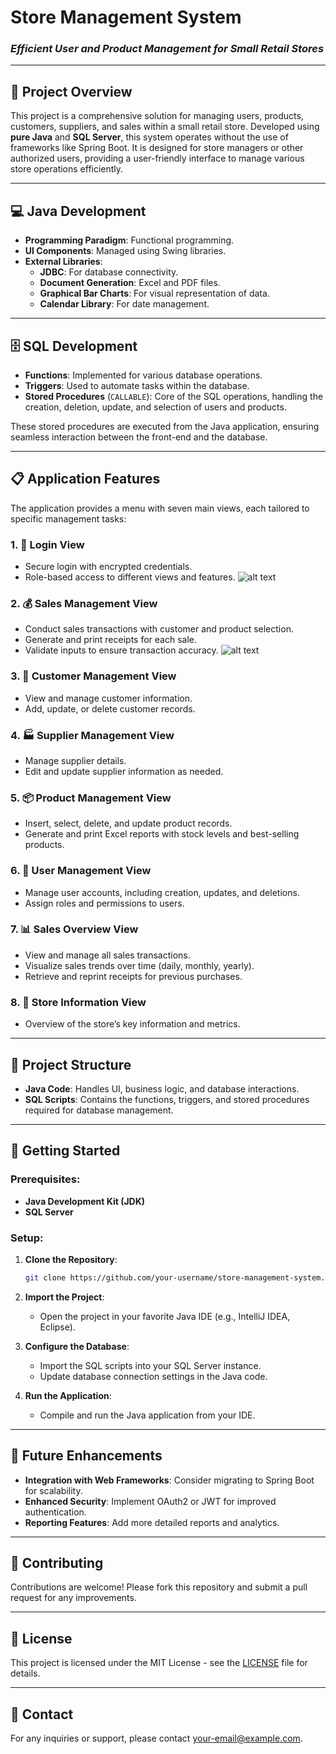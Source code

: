# **Store Management System**

### *Efficient User and Product Management for Small Retail Stores*

---

## 📝 **Project Overview**

This project is a comprehensive solution for managing users, products, customers, suppliers, and sales within a small retail store. Developed using **pure Java** and **SQL Server**, this system operates without the use of frameworks like Spring Boot. It is designed for store managers or other authorized users, providing a user-friendly interface to manage various store operations efficiently.

---

## 💻 **Java Development**

- **Programming Paradigm**: Functional programming.
- **UI Components**: Managed using Swing libraries.
- **External Libraries**:
  - **JDBC**: For database connectivity.
  - **Document Generation**: Excel and PDF files.
  - **Graphical Bar Charts**: For visual representation of data.
  - **Calendar Library**: For date management.

---

## 🗄️ **SQL Development**

- **Functions**: Implemented for various database operations.
- **Triggers**: Used to automate tasks within the database.
- **Stored Procedures** (`CALLABLE`): Core of the SQL operations, handling the creation, deletion, update, and selection of users and products.

These stored procedures are executed from the Java application, ensuring seamless interaction between the front-end and the database.

---

## 📋 **Application Features**

The application provides a menu with seven main views, each tailored to specific management tasks:

### 1. **🔐 Login View**
   - Secure login with encrypted credentials.
   - Role-based access to different views and features.
   ![alt text](<../Images/Captura de pantalla 2024-08-19 043431.png>)

### 2. **💰 Sales Management View**
   - Conduct sales transactions with customer and product selection.
   - Generate and print receipts for each sale.
   - Validate inputs to ensure transaction accuracy.
   ![alt text](<../Images/Captura de pantalla 2024-08-19 050436.png>)

### 3. **👥 Customer Management View**
   - View and manage customer information.
   - Add, update, or delete customer records.
   

### 4. **🏭 Supplier Management View**
   - Manage supplier details.
   - Edit and update supplier information as needed.

### 5. **📦 Product Management View**
   - Insert, select, delete, and update product records.
   - Generate and print Excel reports with stock levels and best-selling products.

### 6. **👤 User Management View**
   - Manage user accounts, including creation, updates, and deletions.
   - Assign roles and permissions to users.

### 7. **📊 Sales Overview View**
   - View and manage all sales transactions.
   - Visualize sales trends over time (daily, monthly, yearly).
   - Retrieve and reprint receipts for previous purchases.

### 8. **🏪 Store Information View**
   - Overview of the store’s key information and metrics.

---

## 📂 **Project Structure**

- **Java Code**: Handles UI, business logic, and database interactions.
- **SQL Scripts**: Contains the functions, triggers, and stored procedures required for database management.

---

## 🌟 **Getting Started**

### Prerequisites:
- **Java Development Kit (JDK)**
- **SQL Server**

### Setup:
1. **Clone the Repository**:
    ```bash
    git clone https://github.com/your-username/store-management-system.git
    ```
2. **Import the Project**:
    - Open the project in your favorite Java IDE (e.g., IntelliJ IDEA, Eclipse).
3. **Configure the Database**:
    - Import the SQL scripts into your SQL Server instance.
    - Update database connection settings in the Java code.

4. **Run the Application**:
    - Compile and run the Java application from your IDE.

---

## 🚀 **Future Enhancements**

- **Integration with Web Frameworks**: Consider migrating to Spring Boot for scalability.
- **Enhanced Security**: Implement OAuth2 or JWT for improved authentication.
- **Reporting Features**: Add more detailed reports and analytics.

---

## 🤝 **Contributing**

Contributions are welcome! Please fork this repository and submit a pull request for any improvements.

---

## 📄 **License**

This project is licensed under the MIT License - see the [LICENSE](LICENSE) file for details.

---

## 📧 **Contact**

For any inquiries or support, please contact [your-email@example.com](mailto:your-email@example.com).
